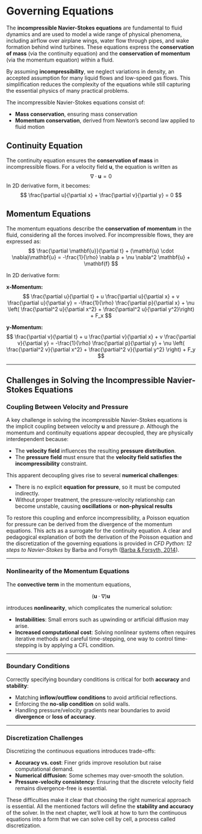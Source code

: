# **Governing Equations**

The **incompressible Navier-Stokes equations** are fundamental to fluid dynamics and are used to model a wide range of physical phenomena, including airflow over airplane wings, water flow through pipes, and wake formation behind wind turbines. These equations express the **conservation of mass** (via the continuity equation) and the **conservation of momentum** (via the momentum equation) within a fluid.

By assuming **incompressibility**, we neglect variations in density, an accepted assumption for many liquid flows and low-speed gas flows. This simplification reduces the complexity of the equations while still capturing the essential physics of many practical problems.

The incompressible Navier-Stokes equations consist of:

- **Mass conservation**, ensuring mass conservation  
- **Momentum conservation**, derived from Newton’s second law applied to fluid motion

## **Continuity Equation**
The continuity equation ensures the **conservation of mass** in incompressible flows. For a velocity field 
$\mathbf{u}$, the equation is written as 
$$
∇⋅\mathbf{u}= 0
$$
In 2D derivative form, it becomes:  
$$
\frac{\partial u}{\partial x} + \frac{\partial v}{\partial y} = 0
$$

## **Momentum Equations**
The momentum equations describe the **conservation of momentum** in the fluid, considering all the forces involved. For incompressible flows, they are expressed as:  
$$
\frac{\partial \mathbf{u}}{\partial t} + (\mathbf{u} \cdot \nabla)\mathbf{u} = -\frac{1}{\rho} \nabla p + \nu \nabla^2 \mathbf{u} + \mathbf{f}
$$

In 2D derivative form:

**x-Momentum:**
$$
\frac{\partial u}{\partial t} + u \frac{\partial u}{\partial x} + v \frac{\partial u}{\partial y} = -\frac{1}{\rho} \frac{\partial p}{\partial x} + \nu \left( \frac{\partial^2 u}{\partial x^2} + \frac{\partial^2 u}{\partial y^2}\right) + F_x
$$

**y-Momentum:**
$$
\frac{\partial v}{\partial t} + u \frac{\partial v}{\partial x} + v \frac{\partial v}{\partial y} = -\frac{1}{\rho} \frac{\partial p}{\partial y} + \nu \left( \frac{\partial^2 v}{\partial x^2} + \frac{\partial^2 v}{\partial y^2} \right) + F_y 
$$

---

## **Challenges in Solving the Incompressible Navier-Stokes Equations**

### **Coupling Between Velocity and Pressure**

A key challenge in solving the incompressible Navier-Stokes equations is the implicit coupling between velocity $\mathbf{u}$ and pressure $p$. Although the momentum and continuity equations appear decoupled, they are physically interdependent because:

- The **velocity field** influences the resulting **pressure distribution**.
- The **pressure field** must ensure that the **velocity field satisfies the incompressibility** constraint.

This apparent decoupling gives rise to several **numerical challenges**:

- There is no explicit **equation for pressure**, so it must be computed indirectly.
- Without proper treatment, the pressure-velocity relationship can become unstable, causing **oscillations** or **non-physical results**

To restore this coupling and enforce incompressibility, a Poisson equation for pressure can be derived from the divergence of the momentum equations. This acts as a surrogate for the continuity equation. A clear and pedagogical explanation of both the derivation of the Poisson equation and the discretization of the governing equations is provided in *CFD Python: 12 steps to Navier-Stokes* by Barba and Forsyth ([Barba & Forsyth, 2014](https://github.com/barbagroup/CFDPython)).

---

### **Nonlinearity of the Momentum Equations**

The **convective term** in the momentum equations,

$$
(\mathbf{u} \cdot \nabla)\mathbf{u}
$$

introduces **nonlinearity**, which complicates the numerical solution:

- **Instabilities**: Small errors such as upwinding or artificial diffusion may arise.
- **Increased computational cost**: Solving nonlinear systems often requires iterative methods and careful time-stepping, one way to control time-stepping is by applying a CFL condition.

---

### **Boundary Conditions**

Correctly specifying boundary conditions is critical for both **accuracy** and **stability**:

- Matching **inflow/outflow conditions** to avoid artificial reflections.
- Enforcing the **no-slip condition** on solid walls.
- Handling pressure/velocity gradients near boundaries to avoid **divergence** or **loss of accuracy**.

---

### **Discretization Challenges**

Discretizing the continuous equations introduces trade-offs:

- **Accuracy vs. cost**: Finer grids improve resolution but raise computational demand.
- **Numerical diffusion**: Some schemes may over-smooth the solution.
- **Pressure-velocity consistency**: Ensuring that the discrete velocity field remains divergence-free is essential.


These difficulties make it clear that choosing the right numerical approach is essential. All the mentioned factors will define the **stability and accuracy** of the solver. In the next chapter, we’ll look at how to turn the continuous equations into a form that we can solve cell by cell, a process called discretization.